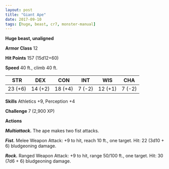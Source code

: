 ```yaml
---
layout: post
title: "Giant Ape"
date: 2017-09-10
tags: [huge, beast, cr7, monster-manual]
---
```


**Huge beast, unaligned**

**Armor Class** 12

**Hit Points** 157 (15d12+60)

**Speed** 40 ft., climb 40 ft.

|   STR   |   DEX   |   CON   |   INT   |   WIS   |   CHA   |
|:-----:|:-----:|:-----:|:-----:|:-----:|:-----:|
| 23 (+6) | 14 (+2) | 18 (+4) | 7 (-2) | 12 (+1) | 7 (-2) |

**Skills** Athletics +9, Perception +4

**Challenge** 7 (2,900 XP)

**Actions**

***Multiattack.*** The ape makes two fist attacks.

***Fist.*** Melee Weapon Attack: +9 to hit, reach 10 ft., one target. Hit: 22 (3d10 + 6) bludgeoning damage.

***Rock.*** Ranged Weapon Attack: +9 to hit, range 50/100 ft., one target. Hit: 30 (7d6 + 6) bludgeoning damage.

